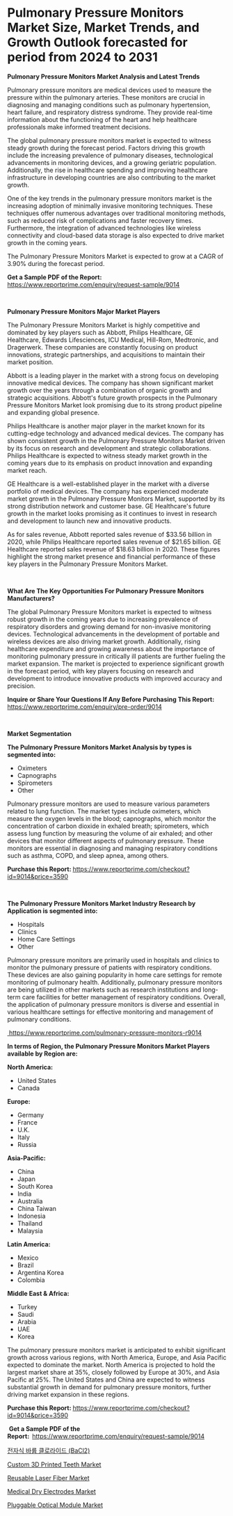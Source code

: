 <p><h1>Pulmonary Pressure Monitors Market Size, Market Trends, and Growth Outlook forecasted for period from 2024 to 2031</h1></p><p><strong>Pulmonary Pressure Monitors Market Analysis and Latest Trends</strong></p>
<p><p>Pulmonary pressure monitors are medical devices used to measure the pressure within the pulmonary arteries. These monitors are crucial in diagnosing and managing conditions such as pulmonary hypertension, heart failure, and respiratory distress syndrome. They provide real-time information about the functioning of the heart and help healthcare professionals make informed treatment decisions.</p><p>The global pulmonary pressure monitors market is expected to witness steady growth during the forecast period. Factors driving this growth include the increasing prevalence of pulmonary diseases, technological advancements in monitoring devices, and a growing geriatric population. Additionally, the rise in healthcare spending and improving healthcare infrastructure in developing countries are also contributing to the market growth.</p><p>One of the key trends in the pulmonary pressure monitors market is the increasing adoption of minimally invasive monitoring techniques. These techniques offer numerous advantages over traditional monitoring methods, such as reduced risk of complications and faster recovery times. Furthermore, the integration of advanced technologies like wireless connectivity and cloud-based data storage is also expected to drive market growth in the coming years.</p><p>The Pulmonary Pressure Monitors Market is expected to grow at a CAGR of 3.90% during the forecast period.</p></p>
<p><strong>Get a Sample PDF of the Report:&nbsp;</strong> <a href="https://www.reportprime.com/enquiry/request-sample/9014">https://www.reportprime.com/enquiry/request-sample/9014</a></p>
<p>&nbsp;</p>
<p><strong>Pulmonary Pressure Monitors Major Market Players</strong></p>
<p><p>The Pulmonary Pressure Monitors Market is highly competitive and dominated by key players such as Abbott, Philips Healthcare, GE Healthcare, Edwards Lifesciences, ICU Medical, Hill-Rom, Medtronic, and Dragerwerk. These companies are constantly focusing on product innovations, strategic partnerships, and acquisitions to maintain their market position.</p><p>Abbott is a leading player in the market with a strong focus on developing innovative medical devices. The company has shown significant market growth over the years through a combination of organic growth and strategic acquisitions. Abbott's future growth prospects in the Pulmonary Pressure Monitors Market look promising due to its strong product pipeline and expanding global presence.</p><p>Philips Healthcare is another major player in the market known for its cutting-edge technology and advanced medical devices. The company has shown consistent growth in the Pulmonary Pressure Monitors Market driven by its focus on research and development and strategic collaborations. Philips Healthcare is expected to witness steady market growth in the coming years due to its emphasis on product innovation and expanding market reach.</p><p>GE Healthcare is a well-established player in the market with a diverse portfolio of medical devices. The company has experienced moderate market growth in the Pulmonary Pressure Monitors Market, supported by its strong distribution network and customer base. GE Healthcare's future growth in the market looks promising as it continues to invest in research and development to launch new and innovative products.</p><p>As for sales revenue, Abbott reported sales revenue of $33.56 billion in 2020, while Philips Healthcare reported sales revenue of $21.65 billion. GE Healthcare reported sales revenue of $18.63 billion in 2020. These figures highlight the strong market presence and financial performance of these key players in the Pulmonary Pressure Monitors Market.</p></p>
<p>&nbsp;</p>
<p><strong>What Are The Key Opportunities For Pulmonary Pressure Monitors Manufacturers?</strong></p>
<p><p>The global Pulmonary Pressure Monitors market is expected to witness robust growth in the coming years due to increasing prevalence of respiratory disorders and growing demand for non-invasive monitoring devices. Technological advancements in the development of portable and wireless devices are also driving market growth. Additionally, rising healthcare expenditure and growing awareness about the importance of monitoring pulmonary pressure in critically ill patients are further fueling the market expansion. The market is projected to experience significant growth in the forecast period, with key players focusing on research and development to introduce innovative products with improved accuracy and precision.</p></p>
<p><strong>Inquire or Share Your Questions If Any Before Purchasing This Report:</strong> <a href="https://www.reportprime.com/enquiry/pre-order/9014">https://www.reportprime.com/enquiry/pre-order/9014</a></p>
<p>&nbsp;</p>
<p><strong>Market Segmentation</strong></p>
<p><strong>The Pulmonary Pressure Monitors Market Analysis by types is segmented into:</strong></p>
<p><ul><li>Oximeters</li><li>Capnographs</li><li>Spirometers</li><li>Other</li></ul></p>
<p><p>Pulmonary pressure monitors are used to measure various parameters related to lung function. The market types include oximeters, which measure the oxygen levels in the blood; capnographs, which monitor the concentration of carbon dioxide in exhaled breath; spirometers, which assess lung function by measuring the volume of air exhaled; and other devices that monitor different aspects of pulmonary pressure. These monitors are essential in diagnosing and managing respiratory conditions such as asthma, COPD, and sleep apnea, among others.</p></p>
<p><strong>Purchase this Report:&nbsp;</strong><a href="https://www.reportprime.com/checkout?id=9014&price=3590">https://www.reportprime.com/checkout?id=9014&price=3590</a></p>
<p>&nbsp;</p>
<p><strong>The Pulmonary Pressure Monitors Market Industry Research by Application is segmented into:</strong></p>
<p><ul><li>Hospitals</li><li>Clinics</li><li>Home Care Settings</li><li>Other</li></ul></p>
<p><p>Pulmonary pressure monitors are primarily used in hospitals and clinics to monitor the pulmonary pressure of patients with respiratory conditions. These devices are also gaining popularity in home care settings for remote monitoring of pulmonary health. Additionally, pulmonary pressure monitors are being utilized in other markets such as research institutions and long-term care facilities for better management of respiratory conditions. Overall, the application of pulmonary pressure monitors is diverse and essential in various healthcare settings for effective monitoring and management of pulmonary conditions.</p></p>
<p><a href="https://www.reportprime.com/pulmonary-pressure-monitors-r9014">&nbsp;https://www.reportprime.com/pulmonary-pressure-monitors-r9014</a></p>
<p><strong>In terms of Region, the Pulmonary Pressure Monitors Market Players available by Region are:</strong></p>
<p>
    <p> <strong> North America: </strong>
        <ul>
            <li>United States</li>
            <li>Canada</li>
        </ul>
        </p> 
    <p> <strong> Europe: </strong>
        <ul>
            <li>Germany</li>
            <li>France</li>
            <li>U.K.</li>
            <li>Italy</li>
            <li>Russia</li>
        </ul>
        </p> 
    <p> <strong> Asia-Pacific: </strong>
        <ul>
            <li>China</li>
            <li>Japan</li>
            <li>South Korea</li>
            <li>India</li>
            <li>Australia</li>
            <li>China Taiwan</li>
            <li>Indonesia</li>
            <li>Thailand</li>
            <li>Malaysia</li>
        </ul>
        </p> 
    <p> <strong> Latin America: </strong>
        <ul>
            <li>Mexico</li>
            <li>Brazil</li>
            <li>Argentina Korea</li>
            <li>Colombia</li>
        </ul>
        </p> 
    <p> <strong> Middle East & Africa: </strong>
        <ul>
            <li>Turkey</li>
            <li>Saudi</li>
            <li>Arabia</li>
            <li>UAE</li>
            <li>Korea</li>
        </ul>
    </p>
    </p>
<p><p>The pulmonary pressure monitors market is anticipated to exhibit significant growth across various regions, with North America, Europe, and Asia Pacific expected to dominate the market. North America is projected to hold the largest market share at 35%, closely followed by Europe at 30%, and Asia Pacific at 25%. The United States and China are expected to witness substantial growth in demand for pulmonary pressure monitors, further driving market expansion in these regions.</p></p>
<p><strong>Purchase this Report: </strong><a href="https://www.reportprime.com/checkout?id=9014&price=3590">https://www.reportprime.com/checkout?id=9014&price=3590</a></p>
<p>&nbsp;<strong>Get a Sample PDF of the Report:&nbsp;&nbsp;</strong><a href="https://www.reportprime.com/enquiry/request-sample/9014">https://www.reportprime.com/enquiry/request-sample/9014</a></p>
<p><strong></strong></p>
<p><p><a href="https://github.com/khytkeqagplkzqvh/Market-Research-Report-List-4/blob/main/1791481105885.md">전자식 바륨 클로라이드 (BaCl2)</a></p><p><a href="https://medium.com/@natoshajacobsk69/custom-3d-printed-teeth-market-research-report-exploring-market-size-and-revenue-analysis-for-3b55cd91206f">Custom 3D Printed Teeth Market</a></p><p><a href="https://medium.com/@mdmasty/reusable-laser-fiber-market-overview-global-market-trends-and-future-prospects-from-2024-to-2031-2bfb43385bed">Reusable Laser Fiber Market</a></p><p><a href="https://github.com/eeenafisainka/Market-Research-Report-List-2/blob/main/medical-dry-electrodes-market.md">Medical Dry Electrodes Market</a></p><p><a href="https://www.linkedin.com/pulse/pluggable-optical-module-market-size-share-trends-analysis-fda5e?trackingId=U0vqdLGHTmSo8pignxw3oQ%3D%3D">Pluggable Optical Module Market</a></p></p>